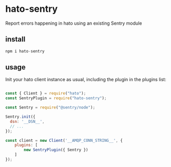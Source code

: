 # hato-sentry

Report errors happening in hato using an existing Sentry module

## install

```js
npm i hato-sentry
```

## usage

Init your hato client instance as usual, including the plugin in the plugins list:


```js

const { Client } = require("hato");
const SentryPlugin = require("hato-sentry");

const Sentry = require("@sentry/node");

Sentry.init({
  dsn: '__DSN__',
  // ...
});

const client = new Client('__AMQP_CONN_STRING__', {
    plugins: [
        new SentryPlugin({ Sentry })
    ]
});


```